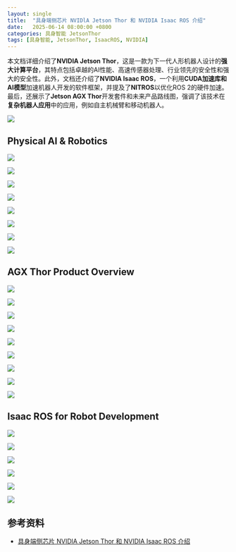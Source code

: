 ```yaml
---
layout: single
title:  "具身端侧芯片 NVIDlA Jetson Thor 和 NVIDIA Isaac ROS 介绍"
date:   2025-06-14 08:00:00 +0800
categories: 具身智能 JetsonThor
tags: [具身智能, JetsonThor, IsaacROS, NVIDIA]
---
```


本文档详细介绍了**NVIDIA Jetson Thor**，这是一款为下一代人形机器人设计的**强大计算平台**，其特点包括卓越的AI性能、高速传感器处理、行业领先的安全性和强大的安全性。此外，文档还介绍了**NVIDIA Isaac ROS**，一个利用**CUDA加速库和AI模型**加速机器人开发的软件框架，并提及了**NITROS**以优化ROS 2的硬件加速。最后，还展示了**Jetson AGX Thor**开发套件和未来产品路线图，强调了该技术在**复杂机器人应用**中的应用，例如自主机械臂和移动机器人。

<!--more-->

![](/images/2025/NVIDIA/JetsonThor-IsaacROS/01.jpg)

## Physical Al & Robotics

![](/images/2025/NVIDIA/JetsonThor-IsaacROS/02.jpg)

![](/images/2025/NVIDIA/JetsonThor-IsaacROS/03.jpg)

![](/images/2025/NVIDIA/JetsonThor-IsaacROS/04.jpg)

![](/images/2025/NVIDIA/JetsonThor-IsaacROS/05.jpg)

![](/images/2025/NVIDIA/JetsonThor-IsaacROS/06.jpg)

![](/images/2025/NVIDIA/JetsonThor-IsaacROS/07.jpg)

![](/images/2025/NVIDIA/JetsonThor-IsaacROS/08.jpg)

![](/images/2025/NVIDIA/JetsonThor-IsaacROS/09.jpg)

## AGX Thor Product Overview

![](/images/2025/NVIDIA/JetsonThor-IsaacROS/10.jpg)

![](/images/2025/NVIDIA/JetsonThor-IsaacROS/11.jpg)

![](/images/2025/NVIDIA/JetsonThor-IsaacROS/12.jpg)

![](/images/2025/NVIDIA/JetsonThor-IsaacROS/13.jpg)

![](/images/2025/NVIDIA/JetsonThor-IsaacROS/14.jpg)

![](/images/2025/NVIDIA/JetsonThor-IsaacROS/15.jpg)

![](/images/2025/NVIDIA/JetsonThor-IsaacROS/16.jpg)

![](/images/2025/NVIDIA/JetsonThor-IsaacROS/17.jpg)

![](/images/2025/NVIDIA/JetsonThor-IsaacROS/18.jpg)

## Isaac ROS for Robot Development

![](/images/2025/NVIDIA/JetsonThor-IsaacROS/19.jpg)

![](/images/2025/NVIDIA/JetsonThor-IsaacROS/20.jpg)

![](/images/2025/NVIDIA/JetsonThor-IsaacROS/21.jpg)

![](/images/2025/NVIDIA/JetsonThor-IsaacROS/22.jpg)

![](/images/2025/NVIDIA/JetsonThor-IsaacROS/23.jpg)

![](/images/2025/NVIDIA/JetsonThor-IsaacROS/24.jpg)

## 参考资料
- [具身端侧芯片 NVIDlA Jetson Thor 和 NVIDIA Isaac ROS 介绍](https://www.bilibili.com/video/BV1SujmzzE89/)
